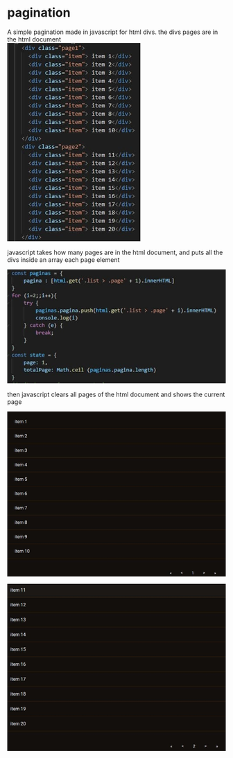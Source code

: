 # pagination
A simple pagination made in javascript for html divs.
the divs pages are in  the html document    
![Image of div](https://github.com/LLofy/pagination/blob/main/pagina/img/div.jpg)
    
javascript takes how many pages are in the html document, and puts all the divs inside an array each page element

![Image of js](https://github.com/LLofy/pagination/blob/main/pagina/img/javascript.jpg)

then javascript clears all pages of the html document and shows the current page

![Image of page1](https://github.com/LLofy/pagination/blob/main/pagina/img/pagina%201.jpg)

![Image of page2](https://github.com/LLofy/pagination/blob/main/pagina/img/pagina2.jpg)
